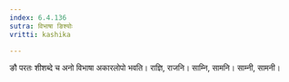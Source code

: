 ```yaml
---
index: 6.4.136
sutra: विभाषा ङिश्योः
vritti: kashika

---
```

ङौ परतः शीशब्दे च अनो विभाषा अकारलोपो भवति। राज्ञि, राजनि। साम्नि, सामनि। साम्नी, सामनी।